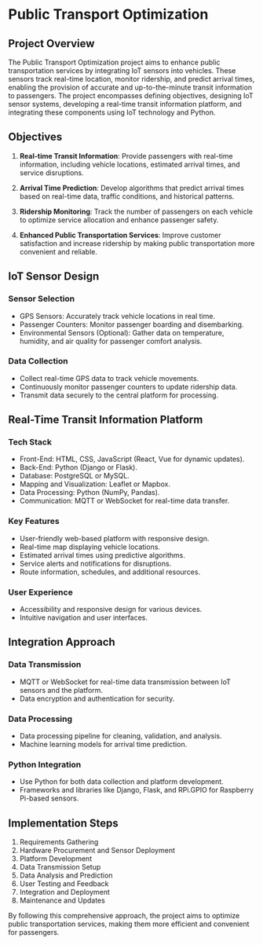 # Public Transport Optimization

<!-- ![Public Transport Optimization](project-image.png) -->

## Project Overview

The Public Transport Optimization project aims to enhance public transportation services by integrating IoT sensors into vehicles. These sensors track real-time location, monitor ridership, and predict arrival times, enabling the provision of accurate and up-to-the-minute transit information to passengers. The project encompasses defining objectives, designing IoT sensor systems, developing a real-time transit information platform, and integrating these components using IoT technology and Python.

## Objectives

1. **Real-time Transit Information**: Provide passengers with real-time information, including vehicle locations, estimated arrival times, and service disruptions.

2. **Arrival Time Prediction**: Develop algorithms that predict arrival times based on real-time data, traffic conditions, and historical patterns.

3. **Ridership Monitoring**: Track the number of passengers on each vehicle to optimize service allocation and enhance passenger safety.

4. **Enhanced Public Transportation Services**: Improve customer satisfaction and increase ridership by making public transportation more convenient and reliable.

## IoT Sensor Design

### Sensor Selection

- GPS Sensors: Accurately track vehicle locations in real time.
- Passenger Counters: Monitor passenger boarding and disembarking.
- Environmental Sensors (Optional): Gather data on temperature, humidity, and air quality for passenger comfort analysis.

### Data Collection

- Collect real-time GPS data to track vehicle movements.
- Continuously monitor passenger counters to update ridership data.
- Transmit data securely to the central platform for processing.

## Real-Time Transit Information Platform

### Tech Stack

- Front-End: HTML, CSS, JavaScript (React, Vue for dynamic updates).
- Back-End: Python (Django or Flask).
- Database: PostgreSQL or MySQL.
- Mapping and Visualization: Leaflet or Mapbox.
- Data Processing: Python (NumPy, Pandas).
- Communication: MQTT or WebSocket for real-time data transfer.

### Key Features

- User-friendly web-based platform with responsive design.
- Real-time map displaying vehicle locations.
- Estimated arrival times using predictive algorithms.
- Service alerts and notifications for disruptions.
- Route information, schedules, and additional resources.

### User Experience

- Accessibility and responsive design for various devices.
- Intuitive navigation and user interfaces.

## Integration Approach

### Data Transmission

- MQTT or WebSocket for real-time data transmission between IoT sensors and the platform.
- Data encryption and authentication for security.

### Data Processing

- Data processing pipeline for cleaning, validation, and analysis.
- Machine learning models for arrival time prediction.

### Python Integration

- Use Python for both data collection and platform development.
- Frameworks and libraries like Django, Flask, and RPi.GPIO for Raspberry Pi-based sensors.

## Implementation Steps

1. Requirements Gathering
2. Hardware Procurement and Sensor Deployment
3. Platform Development
4. Data Transmission Setup
5. Data Analysis and Prediction
6. User Testing and Feedback
7. Integration and Deployment
8. Maintenance and Updates

By following this comprehensive approach, the project aims to optimize public transportation services, making them more efficient and convenient for passengers.